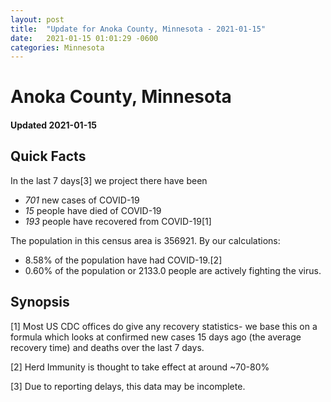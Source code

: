 ```yaml
---
layout: post
title:  "Update for Anoka County, Minnesota - 2021-01-15"
date:   2021-01-15 01:01:29 -0600
categories: Minnesota
---
```


# Anoka County, Minnesota
#### Updated 2021-01-15

## Quick Facts

In the last 7 days[3] we project there have been
- *701* new cases of COVID-19
- *15* people have died of COVID-19
- *193* people have recovered from COVID-19[1]

The population in this census area is 356921. By our calculations:
- 8.58% of the population have had COVID-19.[2]
- 0.60% of the population or 2133.0 people are actively fighting the virus.

## Synopsis




[1] Most US CDC offices do give any recovery statistics- we base this on a formula which looks at confirmed new cases
15 days ago (the average recovery time) and deaths over the last 7 days.

[2] Herd Immunity is thought to take effect at around ~70-80%

[3] Due to reporting delays, this data may be incomplete.
 
    